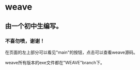 # weave

## 由一个初中生编写。
### 不喜勿喷，谢谢！

在页面的左上部分可以看见"main"的按钮，点击可以查看weave源码。

weave所有版本的exe文件都在"WEAVE"branch下。
